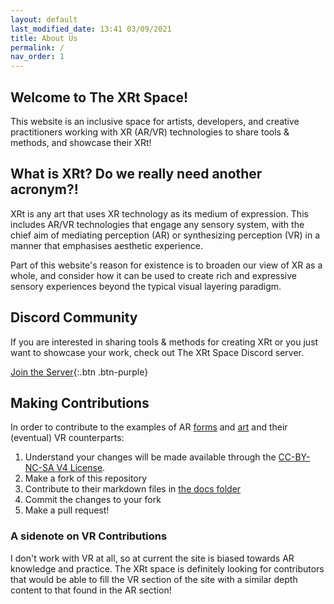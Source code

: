```yaml
---
layout: default
last_modified_date: 13:41 03/09/2021
title: About Us
permalink: /
nav_order: 1
---
```

## Welcome to The XRt Space!
This website is an inclusive space for artists, developers, and creative practitioners working with XR (AR/VR) technologies to share tools & methods, and showcase their XRt!

## What is XRt? Do we really need another acronym?!
XRt is any art that uses XR technology as its medium of expression. This includes AR/VR technologies that engage any sensory system, with the chief aim of mediating perception (AR) or synthesizing perception (VR) in a manner that emphasises aesthetic experience.

Part of this website's reason for existence is to broaden our view of XR as a whole, and consider how it can be used to create rich and expressive sensory experiences beyond the typical visual layering paradigm.

## Discord Community
If you are interested in sharing tools & methods for creating XRt or you just want to showcase your work, check out The XRt Space Discord server.

[Join the Server](https://discord.gg/p3MmURSBV3){:.btn .btn-purple}

## Making Contributions
In order to contribute to the examples of AR [forms](https://thexrt.space/ar-media/) and [art](https://thexrt.space/ar-art/) and their (eventual) VR counterparts: 

1. Understand your changes will be made available through the [CC-BY-NC-SA V4 License](LICENSE-CC-BY-NC-SA).
2. Make a fork of this repository
3. Contribute to their markdown files in [the docs folder](/docs)
4. Commit the changes to your fork
5. Make a pull request! 

### A sidenote on VR Contributions
I don't work with VR at all, so at current the site is biased towards AR knowledge and practice. The XRt space is definitely looking for contributors that would be able to fill the VR section of the site with a similar depth content to that found in the AR section!
